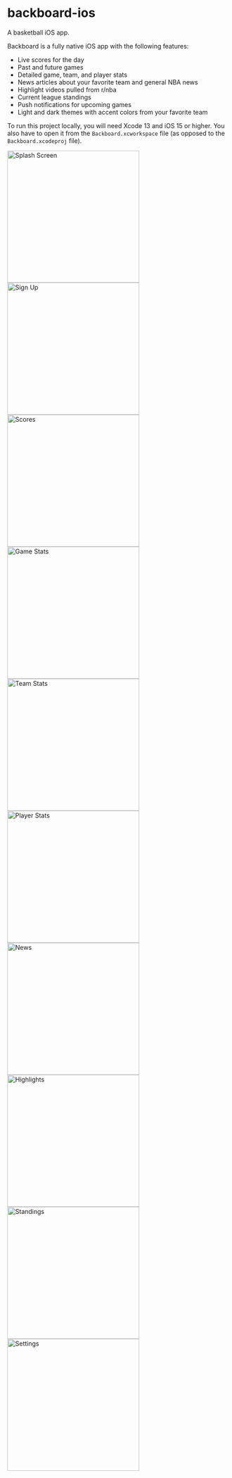 # backboard-ios
A basketball iOS app.

Backboard is a fully native iOS app with the following features:
* Live scores for the day
* Past and future games
* Detailed game, team, and player stats
* News articles about your favorite team and general NBA news
* Highlight videos pulled from r/nba
* Current league standings
* Push notifications for upcoming games
* Light and dark themes with accent colors from your favorite team

To run this project locally, you will need Xcode 13 and iOS 15 or higher. You also have to open it from the `Backboard.xcworkspace` file (as opposed to the `Backboard.xcodeproj` file).

<img src="https://user-images.githubusercontent.com/68826492/145645478-8e40ba81-00ef-4f65-a03a-0af6c470379c.png" alt="Splash Screen" width="300"/> <img src="https://user-images.githubusercontent.com/68826492/145645121-646520ab-8905-4668-b041-c5488699d4ac.png" alt="Sign Up" width="300"/> <img src="https://user-images.githubusercontent.com/68826492/145643596-3800a20a-41a6-487c-9a16-1bbc97d890c7.png" alt="Scores" width="300"/> <img src="https://user-images.githubusercontent.com/68826492/145643618-bf0e427b-340f-4c7d-8122-866efe2c1db0.png" alt="Game Stats" width="300"/> <img src="https://user-images.githubusercontent.com/68826492/145644689-a2c89eb5-2682-493d-a5a0-293a40411e61.png" alt="Team Stats" width="300"/> <img src="https://user-images.githubusercontent.com/68826492/145644890-200c54c2-143e-4474-b038-8e0341cdfd19.png" alt="Player Stats" width="300"/> <img src="https://user-images.githubusercontent.com/68826492/145644907-af95de3f-3d9a-464f-b43d-6f3462965a1a.png" alt="News" width="300"/> <img src="https://user-images.githubusercontent.com/68826492/145644911-c4a8929d-d66e-43cd-89ce-0e47daea4e7a.png" alt="Highlights" width="300"/> <img src="https://user-images.githubusercontent.com/68826492/145644920-9f591da6-a5fa-4232-89d1-0eab82329dc1.png" alt="Standings" width="300"/> <img src="https://user-images.githubusercontent.com/68826492/145644929-d252ff34-58fb-41b1-9ed6-be4dc818c628.png" alt="Settings" width="300"/>
